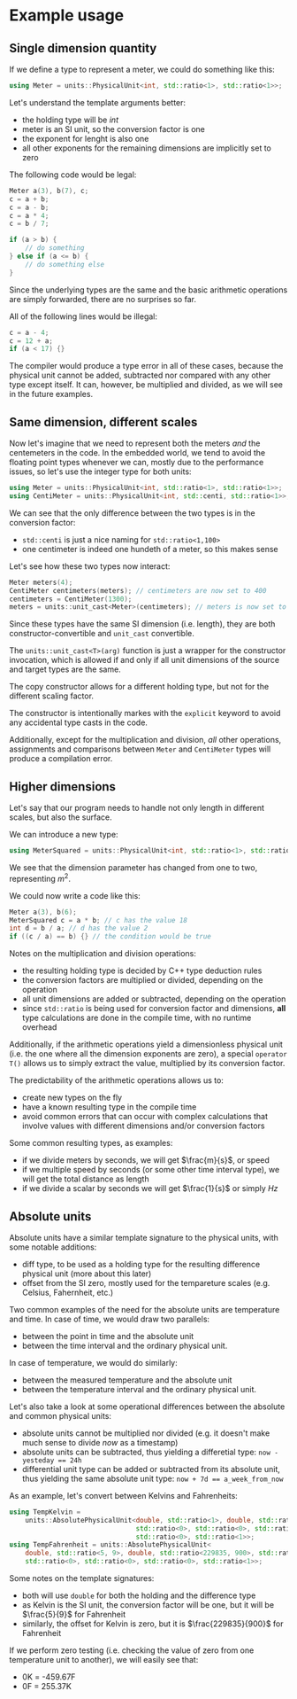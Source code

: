 # Example usage

## Single dimension quantity

If we define a type to represent a meter, we could do something like this:
```C++
using Meter = units::PhysicalUnit<int, std::ratio<1>, std::ratio<1>>;
```
Let's understand the template arguments better:
- the holding type will be _int_
- meter is an SI unit, so the conversion factor is one
- the exponent for lenght is also one
- all other exponents for the remaining dimensions are implicitly set to zero

The following code would be legal:
```C++
Meter a(3), b(7), c;
c = a + b;
c = a - b;
c = a * 4;
c = b / 7;

if (a > b) {
	// do something
} else if (a <= b) {
	// do something else
}
```
Since the underlying types are the same and the basic arithmetic operations are simply forwarded, there are no surprises so far.

All of the following lines would be illegal:
```C++
c = a - 4;
c = 12 + a;
if (a < 17) {}
```
The compiler would produce a type error in all of these cases, because the physical unit cannot be added, subtracted nor compared with any other type except itself. It can, however, be multiplied and divided, as we will see in the future examples.

## Same dimension, different scales

Now let's imagine that we need to represent both the meters _and_ the centemeters in the code. In the embedded world, we tend to avoid the floating point types whenever we can, mostly due to the performance issues, so let's use the integer type for both units:
```C++
using Meter = units::PhysicalUnit<int, std::ratio<1>, std::ratio<1>>;
using CentiMeter = units::PhysicalUnit<int, std::centi, std::ratio<1>>;
```
We can see that the only difference between the two types is in the conversion factor:
- `std::centi` is just a nice naming for `std::ratio<1,100>`
- one centimeter is indeed one hundeth of a meter, so this makes sense

Let's see how these two types now interact:
```C++
Meter meters(4);
CentiMeter centimeters(meters); // centimeters are now set to 400
centimeters = CentiMeter(1300);
meters = units::unit_cast<Meter>(centimeters); // meters is now set to 13
```
Since these types have the same SI dimension (i.e. length), they are both constructor-convertible and `unit_cast` convertible.

The `units::unit_cast<T>(arg)` function is just a wrapper for the constructor invocation, which is allowed if and only if all unit dimensions of the source and target types are the same.

The copy constructor allows for a different holding type, but not for the different scaling factor.

The constructor is intentionally markes with the `explicit` keyword to avoid any accidental type casts in the code.

Additionally, except for the multiplication and division, _all_ other operations, assignments and comparisons between `Meter` and `CentiMeter` types will produce a compilation error.

## Higher dimensions

Let's say that our program needs to handle not only length in different scales, but also the surface.

We can introduce a new type:
```C++
using MeterSquared = units::PhysicalUnit<int, std::ratio<1>, std::ratio<2>>;
```
We see that the dimension parameter has changed from one to two, representing $m^2$.

We could now write a code like this:
```C++
Meter a(3), b(6);
MeterSquared c = a * b; // c has the value 18
int d = b / a; // d has the value 2
if ((c / a) == b) {} // the condition would be true
```
Notes on the multiplication and division operations:
- the resulting holding type is decided by C++ type deduction rules
- the conversion factors are multiplied or divided, depending on the operation
- all unit dimensions are added or subtracted, depending on the operation
- since `std::ratio` is being used for conversion factor and dimensions, **all** type calculations are done in the compile time, with no runtime overhead

Additionally, if the arithmetic operations yield a dimensionless physical unit (i.e. the one where all the dimension exponents are zero), a special `operator T()` allows us to simply extract the value, multiplied by its conversion factor.

The predictability of the arithmetic operations allows us to:
- create new types on the fly
- have a known resulting type in the compile time
- avoid common errors that can occur with complex calculations that involve values with different dimensions and/or conversion factors

Some common resulting types, as examples:
- if we divide meters by seconds, we will get $\frac{m}{s}$, or speed
- if we multiple speed by seconds (or some other time interval type), we will get the total distance as length
- if we divide a scalar by seconds we will get $\frac{1}{s}$ or simply _Hz_

## Absolute units

Absolute units have a similar template signature to the physical units, with some notable additions:
- diff type, to be used as a holding type for the resulting difference physical unit (more about this later)
- offset from the SI zero, mostly used for the tempareture scales (e.g. Celsius, Fahernheit, etc.)

Two common examples of the need for the absolute units are temperature and time. In case of time, we would draw two parallels:
- between the point in time and the absolute unit
- between the time interval and the ordinary physical unit.

In case of temperature, we would do similarly:
- between the measured temperature and the absolute unit
- between the temperature interval and the ordinary physical unit.

Let's also take a look at some operational differences between the absolute and common physical units:
- absolute units cannot be multiplied nor divided (e.g. it doesn't make much sense to divide _now_ as a timestamp)
- absolute units can be subtracted, thus yielding a differetial type: `now - yesteday == 24h`
- differential unit type can be added or subtracted from its absolute unit, thus yielding the same absolute unit type: `now + 7d == a_week_from_now`

As an example, let's convert between Kelvins and Fahrenheits:
```C++
using TempKelvin =
    units::AbsolutePhysicalUnit<double, std::ratio<1>, double, std::ratio<0>,
                                std::ratio<0>, std::ratio<0>, std::ratio<0>,
                                std::ratio<0>, std::ratio<1>>;
using TempFahrenheit = units::AbsolutePhysicalUnit<
    double, std::ratio<5, 9>, double, std::ratio<229835, 900>, std::ratio<0>,
    std::ratio<0>, std::ratio<0>, std::ratio<0>, std::ratio<1>>;
```
Some notes on the template signatures:
- both will use `double` for both the holding and the difference type
- as Kelvin is the SI unit, the conversion factor will be one, but it will be $\frac{5}{9}$ for Fahrenheit
- similarly, the offset for Kelvin is zero, but it is $\frac{229835}{900}$ for Fahrenheit

If we perform zero testing (i.e. checking the value of zero from one temperature unit to another), we will easily see that:
- 0K = -459.67F
- 0F = 255.37K
